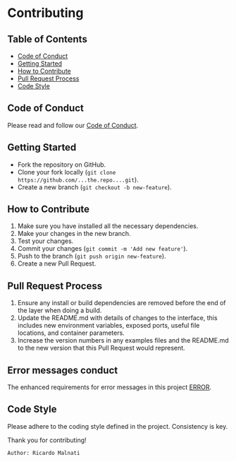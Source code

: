 # Contributing

## Table of Contents

- [Code of Conduct](#code-of-conduct)
- [Getting Started](#getting-started)
- [How to Contribute](#how-to-contribute)
- [Pull Request Process](#pull-request-process)
- [Code Style](#code-style)

## Code of Conduct

Please read and follow our [Code of Conduct](CODE_OF_CONDUCT.md).

## Getting Started

- Fork the repository on GitHub.
- Clone your fork locally (`git clone https://github.com/...the.repo....git`).
- Create a new branch (`git checkout -b new-feature`).

## How to Contribute

1. Make sure you have installed all the necessary dependencies.
2. Make your changes in the new branch.
3. Test your changes.
4. Commit your changes (`git commit -m 'Add new feature'`).
5. Push to the branch (`git push origin new-feature`).
6. Create a new Pull Request.

## Pull Request Process

1. Ensure any install or build dependencies are removed before the end of the layer when doing a build.
2. Update the README.md with details of changes to the interface, this includes new environment variables, exposed ports, useful file locations, and container parameters.
3. Increase the version numbers in any examples files and the README.md to the new version that this Pull Request would represent.

## Error messages conduct 

The enhanced requirements for error messages in this project [ERROR](ERROR.md).

## Code Style

Please adhere to the coding style defined in the project. Consistency is key.

Thank you for contributing!

    Author: Ricardo Malnati